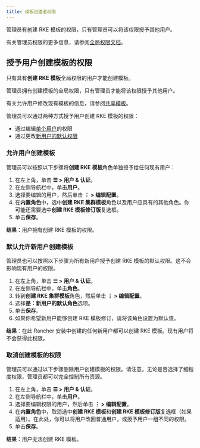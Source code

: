 ```yaml
---
title: 模板创建者权限
---
```


管理员有创建 RKE 模板的权限，只有管理员可以将该权限授予其他用户。

有关管理员权限的更多信息，请参阅[全局权限文档](../manage-role-based-access-control-rbac/global-permissions.md)。

## 授予用户创建模板的权限

只有具有**创建 RKE 模板**全局权限的用户才能创建模板。

管理员拥有创建模板的全局权限，只有管理员才能将该权限授予其他用户。

有关允许用户修改现有模板的信息，请参阅[共享模板](access-or-share-templates.md)。

管理员可以通过两种方式授予用户创建 RKE 模板的权限：

- 通过编辑[单个用户](#允许用户创建模板)的权限
- 通过更改[新用户的默认权限](#默认允许新用户创建模板)

### 允许用户创建模板

管理员可以按照以下步骤将**创建 RKE 模板**角色单独授予给任何现有用户：

1. 在左上角，单击 **☰ > 用户 & 认证**。
1. 在左侧导航栏中，单击**用户**。
1. 选择要编辑的用户，然后单击 **⋮ > 编辑配置**。
1. 在**内置角色**中，选中**创建 RKE 集群模板**角色以及用户应具有的其他角色。你可能还需要选中**创建 RKE 模板修订版**复选框。
1. 单击**保存**。

**结果**：用户拥有创建 RKE 模板的权限。

### 默认允许新用户创建模板

管理员也可以按照以下步骤为所有新用户授予创建 RKE 模板的默认权限。这不会影响现有用户的权限。

1. 在左上角，单击 **☰ > 用户 & 认证**。
1. 在左侧导航栏中，单击**角色**。
1. 转到**创建 RKE 集群模板**角色，然后单击 **⋮ > 编辑配置**。
1. 选择**是：新用户的默认角色**选项。
1. 单击**保存**。
1. 如果你希望新用户能够创建 RKE 模板修订，请将该角色设置为默认值。

**结果**：在此 Rancher 安装中创建的任何新用户都可以创建 RKE 模板。现有用户将不会获得此权限。

### 取消创建模板的权限

管理员可以通过以下步骤删除用户创建模板的权限。请注意，无论是否选择了细粒度权限，管理员都可以完全控制所有资源。

1. 在左上角，单击 **☰ > 用户 & 认证**。
1. 在左侧导航栏中，单击**用户**。
1. 选择要编辑权限的用户，然后单击 **⋮ > 编辑配置**。
1. 在**内置角色**中，取消选中**创建 RKE 模板**和**创建 RKE 模板修订版**复选框（如果适用）。在此处，你可以将用户改回普通用户，或授予用户一组不同的权限。
1. 单击**保存**。

**结果**：用户无法创建 RKE 模板。